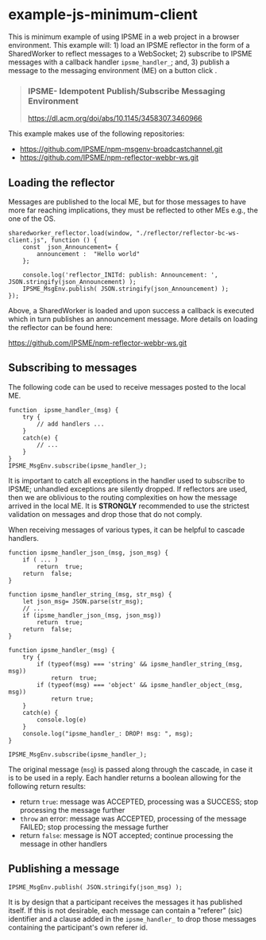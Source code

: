 # example-js-minimum-client

This is minimum example of using IPSME in a web project in a browser environment. This example will: 1) load an IPSME reflector in the form of a SharedWorker to reflect messages to a WebSocket; 2) subscribe to IPSME messages with a callback handler `ipsme_handler_`; and, 3) publish a message to the messaging environment (ME) on a button click .

> ### IPSME- Idempotent Publish/Subscribe Messaging Environment
> https://dl.acm.org/doi/abs/10.1145/3458307.3460966

This example makes use of the following repositories:
 - https://github.com/IPSME/npm-msgenv-broadcastchannel.git
 - https://github.com/IPSME/npm-reflector-webbr-ws.git

## Loading the reflector

Messages are published to the local ME, but for those messages to have more far reaching implications, they must be reflected to other MEs e.g., the one of the OS. 
```
sharedworker_reflector.load(window, "./reflector/reflector-bc-ws-client.js", function () {
	const  json_Announcement= {
		announcement :  "Hello world"
	};
	
	console.log('reflector_INITd: publish: Announcement: ', JSON.stringify(json_Announcement) );
	IPSME_MsgEnv.publish( JSON.stringify(json_Announcement) );
});
```
Above, a SharedWorker is loaded and upon success a callback is executed which in turn publishes an announcement message. More details on loading the reflector can be found here:

https://github.com/IPSME/npm-reflector-webbr-ws.git

## Subscribing to messages

The following code can be used to receive messages posted to the local ME.
```
function  ipsme_handler_(msg) {
	try {
		// add handlers ...	
	}
	catch(e) {
		// ...
	}
}
IPSME_MsgEnv.subscribe(ipsme_handler_);
```
It is important to catch all exceptions in the handler used to subscribe to IPSME; unhandled exceptions are silently dropped.
If reflectors are used, then we are oblivious to the routing complexities on how the message arrived in the local ME. It is **STRONGLY** recommended to use the strictest validation on messages and drop those that do not comply.

When receiving messages of various types, it can be helpful to cascade handlers.
```
function ipsme_handler_json_(msg, json_msg) {
	if ( ... ) 
		return  true;
	return  false;
}

function ipsme_handler_string_(msg, str_msg) {
	let json_msg= JSON.parse(str_msg);
	// ...
	if (ipsme_handler_json_(msg, json_msg))
		return  true;
	return  false;
}

function ipsme_handler_(msg) {
	try {
		if (typeof(msg) === 'string' && ipsme_handler_string_(msg, msg))
			return  true;
		if (typeof(msg) === 'object' && ipsme_handler_object_(msg, msg))
			return true;
	}
	catch(e) {
		console.log(e)
	}
	console.log("ipsme_handler_: DROP! msg: ", msg);
}

IPSME_MsgEnv.subscribe(ipsme_handler_);
```
The original message (`msg`) is passed along through the cascade, in case it is to be used in a reply.  Each handler returns a boolean allowing for the following return results:
-   return `true`: message was ACCEPTED, processing was a SUCCESS; stop processing the message further
-   `throw` an error: message was ACCEPTED, processing of the message FAILED; stop processing the message further
-   return `false`: message is NOT accepted; continue processing the message in other handlers

## Publishing a message

```
IPSME_MsgEnv.publish( JSON.stringify(json_msg) );
```
It is by design that a participant receives the messages it has published itself. If this is not desirable, each message can contain a "referer" (sic) identifier and a clause added in the `ipsme_handler_` to drop those messages containing the participant's own referer id.
